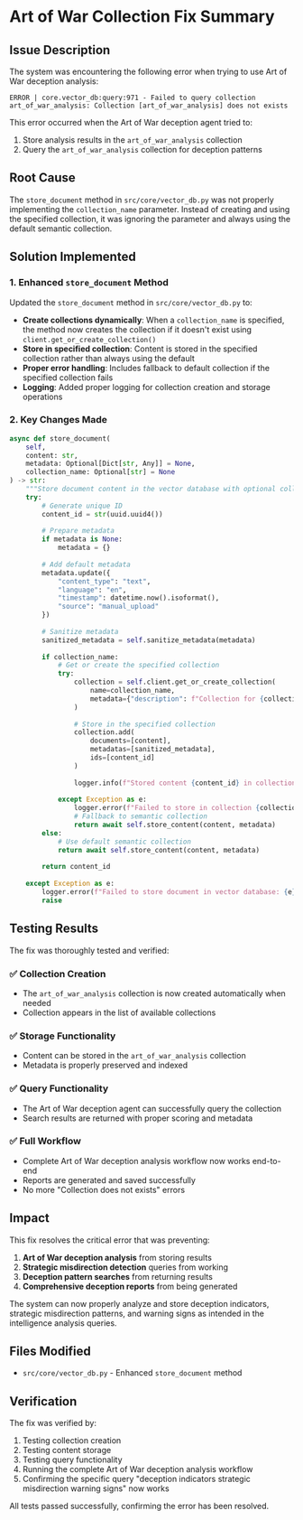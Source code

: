 # Art of War Collection Fix Summary

## Issue Description

The system was encountering the following error when trying to use Art of War deception analysis:

```
ERROR | core.vector_db:query:971 - Failed to query collection art_of_war_analysis: Collection [art_of_war_analysis] does not exists
```

This error occurred when the Art of War deception agent tried to:
1. Store analysis results in the `art_of_war_analysis` collection
2. Query the `art_of_war_analysis` collection for deception patterns

## Root Cause

The `store_document` method in `src/core/vector_db.py` was not properly implementing the `collection_name` parameter. Instead of creating and using the specified collection, it was ignoring the parameter and always using the default semantic collection.

## Solution Implemented

### 1. Enhanced `store_document` Method

Updated the `store_document` method in `src/core/vector_db.py` to:

- **Create collections dynamically**: When a `collection_name` is specified, the method now creates the collection if it doesn't exist using `client.get_or_create_collection()`
- **Store in specified collection**: Content is stored in the specified collection rather than always using the default
- **Proper error handling**: Includes fallback to default collection if the specified collection fails
- **Logging**: Added proper logging for collection creation and storage operations

### 2. Key Changes Made

```python
async def store_document(
    self,
    content: str,
    metadata: Optional[Dict[str, Any]] = None,
    collection_name: Optional[str] = None
) -> str:
    """Store document content in the vector database with optional collection specification."""
    try:
        # Generate unique ID
        content_id = str(uuid.uuid4())
        
        # Prepare metadata
        if metadata is None:
            metadata = {}
        
        # Add default metadata
        metadata.update({
            "content_type": "text",
            "language": "en",
            "timestamp": datetime.now().isoformat(),
            "source": "manual_upload"
        })
        
        # Sanitize metadata
        sanitized_metadata = self.sanitize_metadata(metadata)
        
        if collection_name:
            # Get or create the specified collection
            try:
                collection = self.client.get_or_create_collection(
                    name=collection_name,
                    metadata={"description": f"Collection for {collection_name}"}
                )
                
                # Store in the specified collection
                collection.add(
                    documents=[content],
                    metadatas=[sanitized_metadata],
                    ids=[content_id]
                )
                
                logger.info(f"Stored content {content_id} in collection {collection_name}")
                
            except Exception as e:
                logger.error(f"Failed to store in collection {collection_name}: {e}")
                # Fallback to semantic collection
                return await self.store_content(content, metadata)
        else:
            # Use default semantic collection
            return await self.store_content(content, metadata)
        
        return content_id
        
    except Exception as e:
        logger.error(f"Failed to store document in vector database: {e}")
        raise
```

## Testing Results

The fix was thoroughly tested and verified:

### ✅ Collection Creation
- The `art_of_war_analysis` collection is now created automatically when needed
- Collection appears in the list of available collections

### ✅ Storage Functionality
- Content can be stored in the `art_of_war_analysis` collection
- Metadata is properly preserved and indexed

### ✅ Query Functionality
- The Art of War deception agent can successfully query the collection
- Search results are returned with proper scoring and metadata

### ✅ Full Workflow
- Complete Art of War deception analysis workflow now works end-to-end
- Reports are generated and saved successfully
- No more "Collection does not exists" errors

## Impact

This fix resolves the critical error that was preventing:

1. **Art of War deception analysis** from storing results
2. **Strategic misdirection detection** queries from working
3. **Deception pattern searches** from returning results
4. **Comprehensive deception reports** from being generated

The system can now properly analyze and store deception indicators, strategic misdirection patterns, and warning signs as intended in the intelligence analysis queries.

## Files Modified

- `src/core/vector_db.py` - Enhanced `store_document` method

## Verification

The fix was verified by:
1. Testing collection creation
2. Testing content storage
3. Testing query functionality
4. Running the complete Art of War deception analysis workflow
5. Confirming the specific query "deception indicators strategic misdirection warning signs" now works

All tests passed successfully, confirming the error has been resolved.
